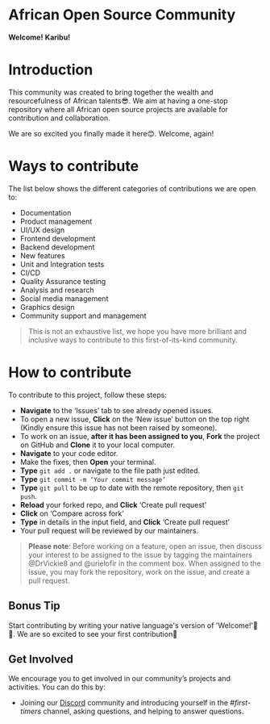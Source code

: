 # African Open Source Community

**Welcome!** **Karibu!**

# Introduction

This community was created to bring together the wealth and resourcefulness of African talents😎.
We aim at having a one-stop repository where all African open source projects are available for contribution and collaboration.

We are so excited you finally made it here😊. Welcome, again!

# Ways to contribute

The list below shows the different categories of contributions we are open to:

- Documentation
- Product management
- UI/UX design
- Frontend development
- Backend development
- New features
- Unit and Integration tests
- CI/CD
- Quality Assurance testing
- Analysis and research
- Social media management
- Graphics design
- Community support and management

> This is not an exhaustive list, we hope you have more brilliant and inclusive ways to contribute to this first-of-its-kind community.

# How to contribute

To contribute to this project, follow these steps:

- **Navigate** to the ‘Issues’ tab to see already opened issues.
- To open a new issue, **Click** on the ‘New issue’ button on the top right (Kindly ensure this issue has not been raised by someone).
- To work on an issue, **after it has been assigned to you**, **Fork** the project on GitHub and **Clone** it to your local computer.
- **Navigate** to your code editor.
- Make the fixes, then **Open** your terminal.
- **Type** `git add .` or navigate to the file path just edited.
- **Type** `git commit -m ‘Your commit message’`
- **Type** `git pull` to be up to date with the remote repository, then `git push`.
- **Reload** your forked repo, and **Click** ‘Create pull request’
- **Click** on ‘Compare across fork’
- **Type** in details in the input field, and **Click** ‘Create pull request’
- Your pull request will be reviewed by our maintainers.

> **Please note**: Before working on a feature, open an issue, then discuss your interest to be assigned to the issue by tagging the maintainers @DrVickie8 and @urielofir in the comment box. When assigned to the issue, you may fork the repository, work on the issue, and create a pull request.

## Bonus Tip

Start contributing by writing your native language's version of 'Welcome!'🥳🥳.
We are so excited to see your first contribution💑

## Get Involved

We encourage you to get involved in our community’s projects and activities. You can do this by:

- Joining our [Discord](https://discord.gg/RufbfsG5) community and introducing yourself in the _#first-timers_ channel, asking questions, and helping to answer questions.
